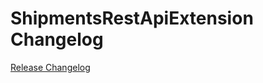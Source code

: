 # ShipmentsRestApiExtension Changelog

[Release Changelog](https://github.com/spryker/shipments-rest-api-extension/releases)
